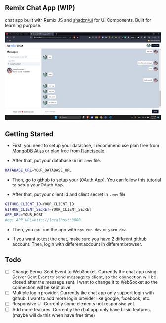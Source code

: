 ## Remix Chat App (WIP)
chat app built with Remix JS and [shadcn/ui](https://github.com/shadcn/ui) for UI Components. Built for learning purpose.

![Alt text](preview.png)

## Getting Started
- First, you need to setup your database, I recommend use plan free from [MongoDB Atlas](https://www.mongodb.com/cloud/atlas) or plan free from [Planetscale](https://planetscale.com/).

- After that, put your database url in `.env` file.

```bash
DATABASE_URL=YOUR_DATABASE_URL
```

- Then, go to github to setup your [OAuth App]. You can follow this [tutorial](https://docs.github.com/en/developers/apps/building-oauth-apps/creating-an-oauth-app) to setup your OAuth App.

- After that, put your client id and client secret in `.env` file.

```bash
GITHUB_CLIENT_ID=YOUR_CLIENT_ID
GITHUB_CLIENT_SECRET=YOUR_CLIENT_SECRET
APP_URL=YOUR_HOST
#eg: APP_URL=http://localhost:3000
```

- Then, you can run the app with `npm run dev` or `yarn dev`.

- If you want to test the chat, make sure you have 2 different github account. Then, login with different account in different browser.

## Todo
- [ ] Change Server Sent Event to WebSocket. Currently the chat app using Server Sent Event to send message to client, so the connection will be closed after the message sent. I want to change it to WebSocket so the connection will be kept alive.
- [ ] Multiple login provider. Currently the chat app only support login with github. I want to add more login provider like google, facebook, etc.
- [ ] Responsive UI. Currently some elements not responsive yet.
- [ ] Add more features. Currently the chat app only have basic features. (maybe will do this when have free time)
